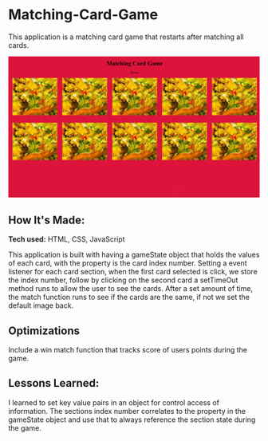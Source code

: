 # Matching-Card-Game
This application is a matching card game that restarts after matching all cards.

![alt tag](images/cardGame.png)

## How It's Made:

**Tech used:** HTML, CSS, JavaScript

This application is built with having a gameState object that holds the values of each card, with the property is the card index number. Setting a event listener for each card section, when the first card selected is click, we store the index number, follow by clicking on the second card a setTimeOut method runs to allow the user to see the cards. After a set amount of time, the match function runs to see if the cards are the same, if not we set the default image back.

## Optimizations

Include a win match function that tracks score of users points during the game.

## Lessons Learned:

I learned to set key value pairs in an object for control access of information. The sections index number correlates to the property in the gameState object and use that to always reference the section state during the game.
